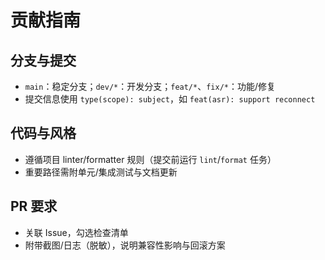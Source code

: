 # 贡献指南

## 分支与提交
- `main`：稳定分支；`dev/*`：开发分支；`feat/*`、`fix/*`：功能/修复
- 提交信息使用 `type(scope): subject`，如 `feat(asr): support reconnect`

## 代码与风格
- 遵循项目 linter/formatter 规则（提交前运行 `lint`/`format` 任务）
- 重要路径需附单元/集成测试与文档更新

## PR 要求
- 关联 Issue，勾选检查清单
- 附带截图/日志（脱敏），说明兼容性影响与回滚方案
